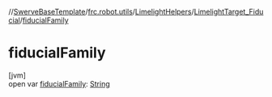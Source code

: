 //[SwerveBaseTemplate](../../../../index.md)/[frc.robot.utils](../../index.md)/[LimelightHelpers](../index.md)/[LimelightTarget_Fiducial](index.md)/[fiducialFamily](fiducial-family.md)

# fiducialFamily

[jvm]\
open var [fiducialFamily](fiducial-family.md): [String](https://docs.oracle.com/javase/8/docs/api/java/lang/String.html)
